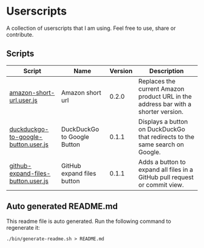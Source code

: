 # Userscripts

A collection of userscripts that I am using. Feel free to use, share or contribute.

## Scripts

| Script                                | Name                        | Version | Description |
|---|---|---|---|
| [amazon-short-url.user.js]            | Amazon short url            | 0.2.0   | Replaces the current Amazon product URL in the address bar with a shorter version. |
| [duckduckgo-to-google-button.user.js] | DuckDuckGo to Google Button | 0.1.1   | Displays a button on DuckDuckGo that redirects to the same search on Google. |
| [github-expand-files-button.user.js]  | GitHub expand files button  | 0.1.1   | Adds a button to expand all files in a GitHub pull request or commit view. |

## Auto generated README.md

This readme file is auto generated. Run the following command to regenerate it:

`./bin/generate-readme.sh > README.md`

[amazon-short-url.user.js]: ./amazon-short-url.user.js
[duckduckgo-to-google-button.user.js]: ./duckduckgo-to-google-button.user.js
[github-expand-files-button.user.js]: ./github-expand-files-button.user.js
